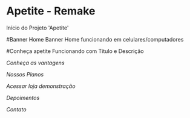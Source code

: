 # Apetite - Remake
Início do Projeto 'Apetite'

#Banner Home
Banner Home funcionando em celulares/computadores

#Conheça apetite
Funcionando com Titulo e Descrição

*Conheça as vantagens*

*Nossos Planos*

*Acessar loja demonstração*

*Depoimentos*

*Contato*